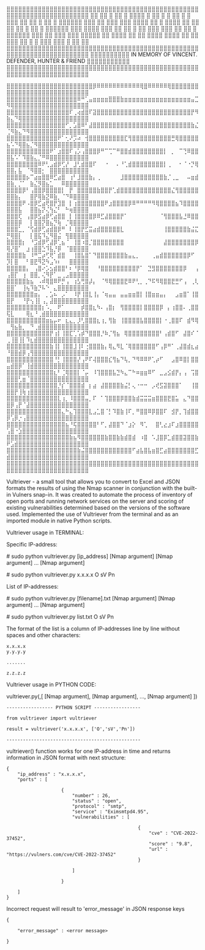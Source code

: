 <p>⣿⣿⣿⣿⣿⣿⣿⣿⣿⣿⣿⣿⣿⣿⣿⣿⣿⣿⣿⣿⣿⣿⣿⣿⣿⣿⣿⣿⣿⣿⣿⣿⣿⣿⣿⣿⣿⣿⣿⣿⣿⣿⣿⣿⣿⣿⣿⣿⣿⣿⣿⣿⣿⣿⣿⣿⣿⣿⣿⣿⣿⣿⣿⣿⣿⣿⣿⣿⣿⣿⣿⣿  ⣿⣿  ⣿  ⣿⣿  ⣿  ⣿⣿⣿⣿      ⣿     ⣿⣿      ⣿     ⣿  ⣿⣿  ⣿     ⣿     ⣿⣿⣿⣿⣿  ⣿⣿  ⣿  ⣿⣿  ⣿  ⣿⣿⣿⣿⣿⣿  ⣿⣿⣿  ⣿⣿  ⣿⣿⣿  ⣿⣿⣿  ⣿⣿⣿⣿  ⣿⣿  ⣿  ⣿⣿⣿⣿  ⣿⣿  ⣿⣿⣿⣿  ⣿⣿  ⣿  ⣿⣿  ⣿  ⣿⣿⣿⣿⣿⣿  ⣿⣿⣿     ⣿⣿⣿⣿  ⣿⣿⣿    ⣿⣿  ⣿⣿  ⣿    ⣿⣿     ⣿⣿⣿⣿⣿⣿    ⣿⣿  ⣿⣿  ⣿  ⣿⣿⣿⣿⣿⣿  ⣿⣿⣿  ⣿⣿  ⣿⣿⣿  ⣿⣿⣿  ⣿⣿⣿⣿⣿    ⣿⣿  ⣿⣿⣿⣿  ⣿⣿  ⣿⣿⣿⣿⣿⣿  ⣿⣿⣿⣿    ⣿⣿      ⣿⣿  ⣿⣿⣿  ⣿⣿  ⣿      ⣿     ⣿⣿⣿  ⣿⣿⣿     ⣿  ⣿⣿  ⣿⣿⣿⣿⣿⣿⣿⣿⣿⣿⣿⣿⣿⣿⣿⣿⣿⣿⣿⣿⣿⣿⣿⣿⣿⣿⣿⣿⣿⣿⣿⣿⣿⣿⣿⣿⣿⣿⣿⣿⣿⣿⣿⣿⣿⣿⣿⣿⣿⣿⣿⣿⣿⣿⣿⣿⣿⣿⣿⣿⣿⣿⣿⣿⣿⣿⣿⣿⣿⣿⣿⣿⣿⣿⣿⣿⣿⣿⣿⣿⣿⣿ IN MEMORY OF VINCENT. DEFENDER, HUNTER & FRIEND ⣿⣿⣿⣿⣿⣿⣿⣿⣿⣿⣿⣿⣿⣿⣿⣿⣿⣿⣿⣿⣿⣿⣿⣿⣿⣿⣿⣿⣿⣿⣿⣿⣿⣿⣿⣿⣿⣿⣿⣿⣿⣿⣿⣿⣿⣿⣿⣿⣿⣿⣿⣿⣿⣿⣿⣿⣿⣿⣿⣿⣿⣿⣿⣿⣿⣿⣿⣿⣿⣿⣿⣿⣿⣿⣿⣿⣿⣿⣿⣿⣿⣿⣿⣿⣿⣿⣿⣿⣿⣿⣿⣿⣿⣿⣿⣿⣿⣿⣿⣿⣿⣿⣿⡿⠿⠿⠿⠿⠿⠿⠿⠿⠿⠿⠿⢿⣿⠿⠿⠿⠿⠿⢿⣿⣿⣿⣿⣿⣿⣿⣿⣿⣿⣿⣿⣿⣿⣿⣿⣿⣿⣿⣿⣿⣿⣿⣿⣿⣿⣿⣿⣿⣿⣿⣿⣿⣿⣿⣿⣿⣿⣿⣿⣿⣿⣿⣿⣿⣿⠿⠛⢁⣤⣶⣶⣶⣶⣿⣿⣿⣷⣶⣶⣶⣶⣶⣶⣶⣶⣶⣶⣶⣶⣶⣶⣶⣶⣶⣤⣉⠻⢿⣿⣿⣿⣿⣿⣿⣿⣿⣿⣿⣿⣿⣿⣿⣿⣿⣿⣿⣿⣿⣿⣿⣿⣿⣿⣿⣿⣿⣿⣿⣿⣿⣿⣿⣿⠏⢀⢴⣾⣿⠏⣽⣿⣿⣿⣿⣿⣿⣿⣿⣿⣿⣿⣿⣿⣿⣿⣿⣿⣿⣿⣿⣿⣿⣿⣿⡟⠻⣷⣄⠙⢿⣿⣿⣿⣿⣿⣿⣿⣿⣿⣿⣿⣿⣿⣿⣿⣿⣿⣿⣿⣿⣿⣿⣿⣿⣿⣿⣿⣿⣿⣿⣿⣿⠋⡀⣡⣿⠿⠃⣼⣿⣿⣿⣿⣿⣿⣿⣿⣿⣿⣿⣿⣿⣿⣿⣿⣿⣿⣿⣿⣿⣿⣿⣿⣿⣷⣌⢈⠻⣷⣄⠙⠻⣿⣿⣿⣿⣿⣿⣿⣿⣿⣿⣿⣿⣿⣿⣿⣿⣿⣿⣿⣿⣿⣿⣿⣿⣿⣿⣿⣿⠟⠁⢂⠜⡩⠴⠀⢺⣿⣿⣿⣿⣿⣿⣿⣿⣿⣏⢻⣿⣿⣿⣿⣿⣿⣿⣿⣿⣿⣛⢿⣿⣿⣿⣿⣿⣦⠡⠙⢿⣿⣦⡈⠻⣿⣿⣿⣿⣿⣿⣿⣿⣿⣿⣿⣿⣿⣿⣿⣿⣿⣿⣿⣿⣿⣿⣿⣿⠟⠁⣰⣿⣿⠏⢠⡡⢠⣿⣿⣿⡿⠛⠉⢉⠉⠛⣿⣿⣾⣿⣿⣿⣿⣿⣿⣿⣿⡇⠀⡀⠀⠉⢙⠿⣿⣿⣿⣧⠡⠁⠹⣿⣷⣄⡈⠛⠿⣿⣿⣿⣿⣿⣿⣿⣿⣿⣿⣿⣿⣿⣿⣿⣿⣿⣿⠿⠟⢃⣠⣾⡿⢋⡜⠀⣸⢃⣾⣿⣿⠏⠀⠀⠐⠀⠀⠄⠘⢁⣾⣿⣿⣿⣿⣿⣿⣿⣿⡇⢀⠀⠀⠂⠈⠐⡙⢿⣿⣿⡄⣧⠀⠈⠻⣿⣿⡂⠀⣿⣿⣿⣿⣿⣿⣿⣿⣿⣿⣿⣿⣿⣿⣿⡦⠉⣴⣶⣿⣿⠿⣋⣴⣿⠀⢰⠃⣸⣿⣿⣷⡄⢀⠀⠀⠀⠀⠀⣸⣿⣿⣿⣿⣿⣿⣿⣿⣿⣿⣷⡈⢀⣀⠀⠀⠤⣶⣾⣿⣷⡀⡈⠁⠀⣷⣌⡻⣿⣦⣁⠀⠀⠿⣿⣿⣿⣿⣿⣿⣿⣿⣿⣿⡿⠃⢠⣿⣿⡿⣿⣿⣿⣿⡇⠀⡟⠀⣿⣿⣿⣿⣿⣷⣿⣿⡟⢁⣾⣿⣿⣿⣿⣿⣿⣿⣿⣿⣿⣿⣿⣿⣌⢻⣿⣿⣿⣿⣿⣿⣿⣷⡄⠀⠀⣿⡟⢿⣷⣝⠿⣷⡀⠈⠙⠿⣿⣿⣿⣿⣿⣿⣿⣿⠟⠠⣿⡿⣋⣴⢟⣿⡟⣹⣿⠀⡇⢰⣿⣿⣿⣿⣿⣿⣿⠟⣰⣿⣿⣿⣿⡿⠿⠛⠛⠛⠛⠻⢿⣿⣿⣿⣿⣦⠹⣿⣿⣿⣿⣿⣿⣿⣧⠀⠀⣿⣿⣦⡝⢌⢳⣌⠃⠀⠓⢶⣿⣿⣿⣿⣿⣿⣿⢏⠀⢠⣿⡿⣫⣴⡿⢋⣴⣿⣿⠀⡇⢸⣿⣿⣿⣿⡿⠿⣋⣼⣿⣿⣿⡟⠁⠀⠀⠀⠀⠀⠀⠀⠀⠈⢻⣿⣿⣿⣧⣘⠿⣿⣿⣿⣿⣿⡿⠀⠀⡇⣿⣿⡝⣿⣦⡙⢷⠀⡈⢿⣿⣿⣿⣿⣿⣿⣿⣁⡀⠈⢫⣾⡿⢋⣴⣾⣿⡿⠛⠀⠇⢸⣿⡟⣋⣭⣴⣾⣿⣿⣿⣿⣿⣇⠀⠀⠀⠀⠀⠀⠀⠀⠀⠀⢸⣿⣿⣿⣿⣿⣷⣬⣍⡛⢿⣿⡇⠀⠀⡇⣿⣯⠹⣌⠻⣿⣬⠀⢻⣿⣿⣿⣿⣿⣿⣿⣿⣿⡆⠀⠘⣩⣾⡿⢋⣼⡿⢁⣦⠈⠀⢸⣿⠰⣿⡈⣿⣿⣿⣿⣿⣿⣿⣿⠀⠀⠀⠀⠀⠀⠀⠀⠀⠀⣼⣿⣿⣿⣿⣿⣿⣿⡿⢿⡜⣿⠁⠀⣰⢰⣿⣿⣑⠹⣧⡘⡿⠀⠈⣿⣿⣿⣿⣿⣿⣿⣿⣿⣷⠀⠸⠛⣉⡴⢋⢟⠁⣾⣿⠀⠀⢸⣿⣧⣿⠁⠙⣿⣿⣿⣿⣿⣿⣿⣷⣤⣄⡀⠀⠀⠀⢀⣤⣾⣿⣿⣿⣿⣿⣿⡿⠋⠀⡹⡇⣿⠀⠀⠃⣿⣟⠻⣝⠳⣠⠱⠆⠀⠀⣿⣿⣿⣿⣿⣿⣿⣿⣿⣿⡄⠀⢠⣿⠔⡡⣢⣾⣿⣿⠃⠆⠘⡿⢿⣿⠀⠀⠘⣿⣿⣿⣿⣿⣿⣿⣿⣿⡟⠁⠀⣙⣻⣿⣿⣿⣿⣿⣿⣿⡿⠀⠀⢠⢠⣿⡏⠀⢰⠀⣿⣿⡀⢌⠻⡟⠁⣀⢀⣠⣿⣿⣿⣿⣿⣿⣿⣿⣿⣿⣷⣦⠀⠠⠾⢿⣿⠿⠟⡛⢠⠀⢰⣣⢛⣿⡼⡄⠀⠈⠻⢿⣿⣿⣿⣟⠿⠟⢃⡀⢀⠙⠯⠻⢿⣿⣿⣟⣛⠋⢠⠀⢀⢇⣿⣿⠁⠀⢸⢦⠹⣷⡙⠧⠑⠀⣄⣿⣿⣿⣿⣿⣿⣿⣿⣿⣿⣿⣿⣿⣿⣿⣶⡄⠀⡀⣡⠦⠀⡠⠁⠀⠸⡟⢸⣿⣇⢸⡄⠈⢶⣤⣤⠀⣤⣤⣶⣶⣿⡇⢸⣿⣶⣶⣤⡄⠀⠀⣠⣶⣿⠁⢸⣿⣿⡟⠀⠀⠘⡟⢢⢸⡇⢠⡀⣼⣿⣿⣿⣿⣿⣿⣿⣿⣿⣿⣿⣿⣿⣿⣿⣿⣿⣿⡆⠡⡀⠀⠟⠁⠀⠀⠀⠀⡾⣿⣿⣆⠳⠄⢠⣿⡆⠀⢻⣿⣿⣿⣿⡇⣿⣿⣿⣿⡿⠀⡄⢰⣿⣿⠄⢀⣿⣿⢯⣇⠀⠀⠀⢿⣆⠘⢀⣾⣿⣿⣿⣿⣿⣿⣿⣿⣿⣿⣿⣿⣿⣿⣿⣿⣿⣿⣿⣿⣿⣶⣦⡤⠖⠀⣆⣄⡀⡸⢃⣿⣿⣿⣆⢰⡀⢻⣷⠀⢸⣿⣿⣿⣿⣧⣿⣿⣿⣿⡇⠐⢀⣿⣿⠏⠀⣾⠻⢿⠀⢻⣦⣷⡀⠀⠙⢀⣾⣿⣿⣿⣿⣿⣿⣿⣿⣿⣿⣿⣿⣿⣿⣿⣿⣿⣿⣿⣿⣿⣿⣿⡟⢰⡇⢸⣿⣏⢁⢡⡾⠙⣿⣿⣿⡘⠷⡈⢻⣦⠀⢿⣿⣿⣿⣿⣿⣿⣿⣿⠃⢠⣾⣿⠋⠀⣼⣿⠎⠈⢀⢸⣿⢸⡇⠹⣆⣾⣿⣿⣿⣿⣿⣿⣿⣿⣿⣿⣿⣿⣿⣿⣿⣿⣿⣿⣿⣿⣿⣿⣿⣿⣷⢸⡇⢸⣿⣿⣸⢸⠇⢐⣿⣿⣿⣷⡄⢿⣄⠻⣇⠈⢿⣿⣿⣿⣿⣿⣿⠋⢠⡿⠛⠁⢀⣼⣿⣾⣆⣴⠘⣿⣿⣾⡿⢠⢻⣿⣿⣿⣿⣿⣿⣿⣿⣿⣿⣿⣿⣿⣿⣿⣿⣿⣿⣿⣿⣿⣿⣿⣿⣿⣿⠘⡃⢸⣿⣿⣿⡜⢠⠟⠏⢼⣿⣿⣿⣎⢻⣦⠙⢧⡀⠙⠻⠿⠿⠟⢁⡴⠋⠀⠀⣠⣿⠿⣿⡇⣿⣿⣤⣾⣿⡿⠁⢸⣾⣿⣿⣿⣿⣿⣿⣿⣿⣿⣿⣿⣿⣿⣿⣿⣿⣿⣿⣿⣿⣿⣿⣿⣿⣿⣿⣆⠃⢈⢿⣿⣿⡇⠈⡤⠀⠸⢹⣿⣿⣿⣧⣙⠳⣄⠉⠓⠶⣶⣶⠿⠋⠀⣀⣠⣪⣾⡟⡄⢠⠀⢩⣿⣿⣿⣿⢃⣶⠈⣿⣿⣿⣿⣿⣿⣿⣿⣿⣿⣿⣿⣿⣿⣿⣿⣿⣿⣿⣿⣿⣿⣿⣿⣿⣿⣿⣿⡘⡎⠈⣿⣿⣿⣾⠀⡆⣴⠀⣼⣿⣿⣿⣿⣷⣬⡃⢄⠐⠒⠒⠀⡠⢞⣫⣽⣿⣿⣿⠁⠀⠀⢸⣿⣿⣿⡟⢸⢷⢰⣿⣿⣿⣿⣿⣿⣿⣿⣿⣿⣿⣿⣿⣿⣿⣿⣿⣿⣿⣿⣿⣿⣿⣿⣿⣿⣿⣿⣇⢰⡀⠸⣿⣿⣿⣤⡀⠏⠀⠁⢹⣿⣿⣿⡿⣿⣿⣷⣾⣭⣭⣭⣶⣿⣿⣿⣟⣿⣥⠀⣄⠙⣿⣿⣿⡿⢠⡟⠈⣼⣿⣿⣿⣿⣿⣿⣿⣿⣿⣿⣿⣿⣿⣿⣿⣿⣿⣿⣿⣿⣿⣿⣿⣿⣿⣿⣿⣿⣿⣄⠓⣄⢹⣿⣿⣿⣇⣠⣁⣿⠈⡃⠹⣿⣷⢸⠏⡀⠛⣿⣿⠿⡿⣿⣿⠏⠀⣺⡟⡀⢹⣾⣿⣿⡿⢡⡿⡐⢠⣿⣿⣿⣿⣿⣿⣿⣿⣿⣿⣿⣿⣿⣿⣿⣿⣿⣿⣿⣿⣿⣿⣿⣿⣿⣿⣿⣿⣿⣿⣿⣦⠘⢯⣿⣿⣿⣿⣿⠃⠋⡀⣼⣿⣿⠙⠈⣰⡕⠀⠻⢁⠀⠀⣿⢃⣔⣰⠏⣰⣿⣿⣿⣿⣿⢡⣿⠐⣱⣿⣿⣿⣿⣿⣿⣿⣿⣿⣿⣿⣿⣿⣿⣿⣿⣿⣿⣿⣿⣿⣿⣿⣿⣿⣿⣿⣿⣿⣿⣿⣿⣿⣷⣦⠻⣿⣿⣿⣿⣿⣿⣷⣿⣿⣷⣷⣾⣿⣾⠀⠰⣿⠀⠡⣸⣿⡿⣁⣾⣿⣿⣽⣿⣿⣷⠟⣡⣾⣿⣿⣿⣿⣿⣿⣿⣿⣿⣿⣿⣿⣿⣿⣿⣿⣿⣿⣿⣿⣿⣿⣿⣿⣿⣿⣿⣿⣿⣿⣿⣿⣿⣿⣿⣿⣷⣬⣿⣿⣿⣿⣿⣿⣿⣿⣿⣿⣿⣿⠋⣴⣧⣿⣧⣶⣿⣋⣴⣿⣿⣿⣿⣿⣿⣿⣋⣾⣿⣿⣿⣿⣿⣿⣿⣿⣿⣿⣿⣿⣿⣿⣿⣿⣿⣿⣿⣿⣿⣿⣿⣿⣿⣿⣿⣿⣿⣿⣿⣿⣿⣿⣿⣿⣿⣿⣿⣿⣿⣿⣿⣿⣿⣿⣿⣿⣿⣿⣿⣿⣿⣿⣿⣿⣿⣿⣿⣿⣿⣿⣿⣿⣿⣿⣿⣿⣿⣿⣿⣿⣿⣿⣿⣿⣿⣿⣿⣿⣿⣿⣿⣿⣿⣿⣿⣿⣿⣿</p><p>Vultriever - a small tool that allows you to convert to Excel and JSON formats the results of using the Nmap scanner in conjunction with the built-in Vulners snap-in. It was created to automate the process of inventory of open ports and running network services on the server and scoring of existing vulnerabilities determined based on the versions of the software used. Implemented the use of Vultriever from the terminal and as an imported module in native Python scripts. </p><p>Vultriever usage in TERMINAL:</p><p>Specific IP-address:</p><p># sudo python vultriever.py [ip_address] [Nmap argument] [Nmap argument] ... [Nmap argument]</p><p># sudo python vultriever.py x.x.x.x O sV Pn</p>                        <p>List of IP-addresses:</p> <p># sudo python vultriever.py [filename].txt [Nmap argument] [Nmap argument] ... [Nmap argument]</p><p># sudo python vultriever.py list.txt O sV Pn</p><p>The format of the list is a column of IP-addresses line by line without spaces and other characters:</p>    x.x.x.x    y.y.y.y        .......        z.z.z.z                               <p>Vultriever usage in PYTHON CODE:</p><p>vultriever.py(<ip_address>,[ [Nmap argument], [Nmap argument], ..., [Nmap argument] ])</p>    ----------------- PYTHON SCRIPT -----------------                                from vultriever import vultriever        result = vultriever('x.x.x.x', ['O','sV','Pn'])                                -------------------------------------------------<p>vultriever() function works for one IP-address in time and returns information in JSON format with next structure:</p>    {        "ip_address" : "x.x.x.x",        "ports" : [                                    {                            "number" : 26,                            "status" : "open",                            "protocol" : "smtp",                            "service" : "Eximsmtpd4.95",                            "vulnerabilities" : [                                                                                    {                                                        "cve" : "CVE-2022-37452",                                                        "score" : "9.8",                                                        "url" : "https://vulners.com/cve/CVE-2022-37452"                                                    }                                                            ]                                                    }                    ]    }<p>Incorrect request will result to 'error_message' in JSON response keys</p>                            {                "error_message" : <error message>            }